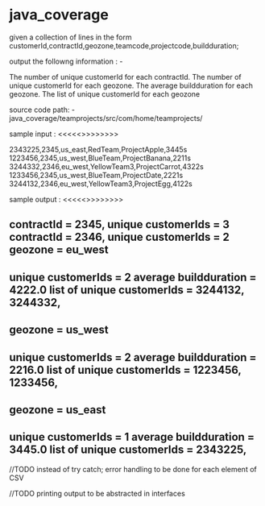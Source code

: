 # java_coverage
given a collection of lines in the form customerId,contractId,geozone,teamcode,projectcode,buildduration;

output the followng information : - 

The number of unique customerId for each contractId.
  The number of unique customerId for each geozone.
  The average buildduration for each geozone.
  The list of unique customerId for each geozone
  
  

source code path: - java_coverage/teamprojects/src/com/home/teamprojects/

sample input :
<<<<<>>>>>>>>

2343225,2345,us_east,RedTeam,ProjectApple,3445s
1223456,2345,us_west,BlueTeam,ProjectBanana,2211s
3244332,2346,eu_west,YellowTeam3,ProjectCarrot,4322s
1233456,2345,us_west,BlueTeam,ProjectDate,2221s
3244132,2346,eu_west,YellowTeam3,ProjectEgg,4122s

sample output : 
<<<<<>>>>>>>>

contractId = 2345, unique customerIds = 3
contractId = 2346, unique customerIds = 2
geozone = eu_west
----------------------------------
unique customerIds = 2
average buildduration = 4222.0
list of unique customerIds = 3244132, 3244332, 
----------------------------------
geozone = us_west
----------------------------------
unique customerIds = 2
average buildduration = 2216.0
list of unique customerIds = 1223456, 1233456, 
----------------------------------
geozone = us_east
----------------------------------
unique customerIds = 1
average buildduration = 3445.0
list of unique customerIds = 2343225, 
----------------------------------

//TODO instead of try catch; error handling to be done for each element of CSV
       
 //TODO printing output to be abstracted in interfaces
